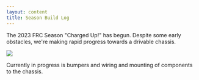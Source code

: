 ```yaml
---
layout: content
title: Season Build Log
---
```


The 2023 FRC Season "Charged Up!" has begun. Despite some early obstacles, we're making rapid progress towards a drivable chassis.

![](/assets/Robotplacingcone.jpg)

Currently in progress is bumpers and wiring and mounting of components to the chassis.


